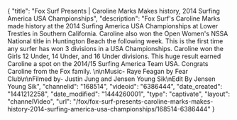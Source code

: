 {
    "title": "Fox Surf Presents | Caroline Marks Makes history, 2014 Surfing America USA Championships",
    "description": "Fox Surf's Caroline Marks made history at the 2014 Surfing America USA Championships at Lower Trestles in Southern California. Caroline also won the Open Women's NSSA National title in Huntington Beach the following week. This is the first time any surfer has won 3 divisions in a USA Championships. Caroline won the Girls 12 Under, 14 Under, and 16 Under divisions. This huge result earned Caroline a spot on the 2014\/15 Surfing America Team USA. Congrats Caroline from the Fox family. \n\nMusic- Raye Feagan by Fear Club\n\nFilmed by- Justin Jung and Jensen Young Sik\nEdit By Jensen Young Sik",
    "channelid": "168514",
    "videoid": "6386444",
    "date_created": "1441212258",
    "date_modified": "1444260001",
    "type": "captivate",
    "layout": "channelVideo",
    "url": "\/fox\/fox-surf-presents-caroline-marks-makes-history-2014-surfing-america-usa-championships\/168514-6386444"
}